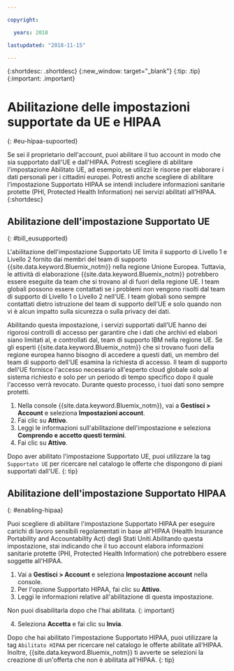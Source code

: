 ```yaml
---

copyright:

  years: 2018

lastupdated: "2018-11-15" 

---
```


{:shortdesc: .shortdesc}
{:new_window: target="_blank"}
{:tip: .tip}
{:important: .important}


# Abilitazione delle impostazioni supportate da UE e HIPAA
{: #eu-hipaa-supoorted}

Se sei il proprietario dell'account, puoi abilitare il tuo account in modo che sia supportato dall'UE e dall'HIPAA. Potresti scegliere di abilitare l'impostazione Abilitato UE, ad esempio, se utilizzi le risorse per elaborare i dati personali per i cittadini europei. Potresti anche scegliere di abilitare l'impostazione Supportato HIPAA se intendi includere informazioni sanitarie protette (PHI, Protected Health Information) nei servizi abilitati all'HIPAA.
{:shortdesc}


## Abilitazione dell'impostazione Supportato UE
{: #bill_eusupported}

L'abilitazione dell'impostazione Supportato UE limita il supporto di Livello 1 e Livello 2 fornito dai membri del team di supporto {{site.data.keyword.Bluemix_notm}} nella regione Unione Europea. Tuttavia, le attività di elaborazione {{site.data.keyword.Bluemix_notm}} potrebbero essere eseguite da team che si trovano al di fuori della regione UE. I team globali possono essere contattati se i problemi non vengono risolti dal team di supporto di Livello 1 o Livello 2 nell'UE. I team globali sono sempre contattati dietro istruzione del team di supporto dell'UE e solo quando non vi è alcun impatto sulla sicurezza o sulla privacy dei dati.

Abilitando questa impostazione, i servizi supportati dall'UE hanno dei rigorosi controlli di accesso per garantire che i dati che archivi ed elabori siano limitati al, e controllati dal, team di supporto IBM nella regione UE. Se gli esperti {{site.data.keyword.Bluemix_notm}} che si trovano fuori della regione europea hanno bisogno di accedere a questi dati, un membro del team di supporto dell'UE esamina la richiesta di accesso. Il team di supporto dell'UE fornisce l'accesso necessario all'esperto cloud globale solo al sistema richiesto e solo per un periodo di tempo specifico dopo il quale l'accesso verrà revocato. Durante questo processo, i tuoi dati sono sempre protetti.

  1. Nella console {{site.data.keyword.Bluemix_notm}}, vai a **Gestisci > Account** e seleziona **Impostazioni account**.
  2. Fai clic su **Attivo**.
  3. Leggi le informazioni sull'abilitazione dell'impostazione e seleziona **Comprendo e accetto questi termini**.
  4. Fai clic su **Attivo**.

  Dopo aver abilitato l'impostazione Supportato UE, puoi utilizzare la tag `Supportato UE` per ricercare nel catalogo le offerte che dispongono di piani supportati dall'UE. 
  {: tip}


## Abilitazione dell'impostazione Supportato HIPAA
{: #enabling-hipaa}

Puoi scegliere di abilitare l'impostazione Supportato HIPAA per eseguire carichi di lavoro sensibili regolamentati in base all'HIPAA (Health Insurance Portability and Accountability Act) degli Stati Uniti.Abilitando questa impostazione, stai indicando che il tuo account elabora informazioni sanitarie protette (PHI, Protected Health Information) che potrebbero essere soggette all'HIPAA. 

1. Vai a **Gestisci > Account** e seleziona **Impostazione account** nella console.
2. Per l'opzione Supportato HIPAA, fai clic su **Attivo**. 
3. Leggi le informazioni relative all'abilitazione di questa impostazione. 

  Non puoi disabilitarla dopo che l'hai abilitata.
  {: important}
   
4. Seleziona **Accetta** e fai clic su **Invia**. 

  Dopo che hai abilitato l'impostazione Supportato HIPAA, puoi utilizzare la tag `Abilitato HIPAA` per ricercare nel catalogo le offerte abilitate all'HIPAA. Inoltre, {{site.data.keyword.Bluemix_notm}} ti avverte se selezioni la creazione di un'offerta che non è abilitata all'HIPAA.
  {: tip}
